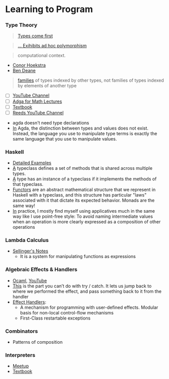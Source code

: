 # Learning to Program

### Type Theory
> [Types come first](https://youtu.be/bNG53SA4n48?list=PLQRKUSOIMEh1Arz0-WBgD_Pol4S50HATv&t=267)

> [... Exihibits ad hoc polymorphism](https://youtu.be/2EdQFCP5mZ8?t=305)

> computational context.

- [Conor Hoekstra](https://twitter.com/code_report)
- [Ben Deane](https://www.youtube.com/watch?v=on7v8nlyaAg)

> [families](https://www.cse.chalmers.se/~peterd/papers/DependentTypesAtWork.pdf) of types indexed by other types, not families of types indexed by elements of another type

- [ ] [YouTube Channel](https://www.youtube.com/watch?v=1vXdNNSmvJw&list=PLE-CSy3N6yEeYY5tx1u5IP3d_2xZOmpKO)
- [ ] [Adga for Math Lectures](https://www.mathstat.dal.ca/~selinger/agda-lectures/)
- [ ] [Textbook](https://plfa.github.io/20.07/Naturals/)
- [ ] [Reeds YouTube Channel](https://www.youtube.com/channel/UC8sjG717gknTmWIeTyGmUHw/videos)

- agda doesn't need type declarations
- [In](http://learnyouanagda.liamoc.net/pages/introduction.html#fnref1) Agda, the distinction between types and values does not exist. Instead, the language you use to manipulate type terms is exactly the same language that you use to manipulate values.

### Haskell
- [Detailed Examples](https://devtut.github.io/haskell/foldable.html#flattening-a-foldable-structure-into-a-list)
- [A](https://serokell.io/blog/haskell-typeclasses) typeclass defines a set of methods that is shared across multiple types.
- [A](https://serokell.io/blog/haskell-typeclasses) type has an instance of a typeclass if it implements the methods of that typeclass.
- [Functors](https://mmhaskell.com/monads/functors) are an abstract mathematical structure that we represent in Haskell with a typeclass, and this structure has particular "laws" associated with it that dictate its expected behavior. Monads are the same way!
- [In](https://stackoverflow.com/questions/7103864/what-are-practical-uses-of-applicative-style) practice, I mostly find myself using applicatives much in the same way like I use point-free style: To avoid naming intermediate values when an operation is more clearly expressed as a composition of other operations

### Lambda Calculus
- [Sellinger's Notes](https://arxiv.org/pdf/0804.3434.pdf)
  - It is a system for manipulating functions as expressions   

### Algebraic Effects & Handlers
- [Ocaml](https://github.com/ocamllabs/ocaml-effects-tutorial), [YouTube](https://www.youtube.com/watch?v=plFFZcqBOyk)
- [This](https://overreacted.io/algebraic-effects-for-the-rest-of-us/) is the part you can’t do with try / catch. It lets us jump back to where we performed the effect, and pass something back to it from the handler
- [Effect Handlers](https://youtu.be/VEhkhxoGJSk?t=318): 
   - A mechanism for programming with user-defined effects. Modular basis for non-local control-flow mechanisms
   - First-Class restartable exceptions 

### Combinators
- Patterns of composition

### Interpreters
- [Meetup](https://www.meetup.com/programming-languages-toronto-meetup/events/289784058/)
- [Textbook](http://www.craftinginterpreters.com/a-map-of-the-territory.html)
